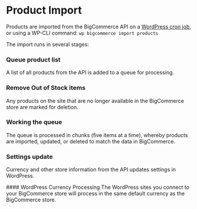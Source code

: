 # Product Import

Products are imported from the BigCommerce API on a [WordPress cron job](https://developer.wordpress.org/plugins/cron/), or using a WP-CLI command: `wp bigcommerce import products`

The import runs in several stages:
<Steps>
### Queue product list
A list of all products from the API is added to a queue for processing.
### Remove Out of Stock items
Any products on the site that are no longer available in the BigCommerce store are marked for deletion.
### Working the queue
The queue is processed in chunks (five items at a time), whereby products are imported, updated, or deleted to match the data in BigCommerce.
### Settings update
Currency and other store information from the API updates settings in WordPress.
</Steps>

<Callout type="info">
#### WordPress Currency Processing
The WordPress sites you connect to your BigCommerce store will process in the same default currency as the BigCommerce store.
</Callout>
